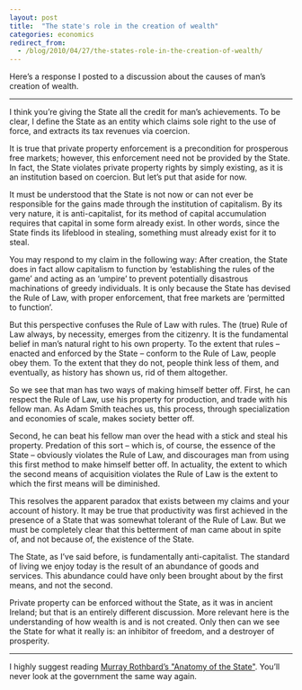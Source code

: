 ```yaml
---
layout: post
title:  "The state's role in the creation of wealth"
categories: economics
redirect_from:
  - /blog/2010/04/27/the-states-role-in-the-creation-of-wealth/
---
```


Here’s a response I posted to a discussion about the causes of man’s creation of wealth.

----------------------

I think you’re giving the State all the credit for man’s achievements. To be clear, I define the State as an entity which claims sole right to the use of force, and extracts its tax revenues via coercion.

<!-- more -->

It is true that private property enforcement is a precondition for prosperous free markets; however, this enforcement need not be provided by the State. In fact, the State violates private property rights by simply existing, as it is an institution based on coercion. But let’s put that aside for now.

It must be understood that the State is not now or can not ever be responsible for the gains made through the institution of capitalism. By its very nature, it is anti-capitalist, for its method of capital accumulation requires that capital in some form already exist. In other words, since the State finds its lifeblood in stealing, something must already exist for it to steal.

You may respond to my claim in the following way: After creation, the State does in fact allow capitalism to function by ‘establishing the rules of the game’ and acting as an ‘umpire’ to prevent potentially disastrous machinations of greedy individuals. It is only because the State has devised the Rule of Law, with proper enforcement, that free markets are ‘permitted to function’.

But this perspective confuses the Rule of Law with rules. The (true) Rule of Law always, by necessity, emerges from the citizenry. It is the fundamental belief in man’s natural right to his own property. To the extent that rules – enacted and enforced by the State – conform to the Rule of Law, people obey them. To the extent that they do not, people think less of them, and eventually, as history has shown us, rid of them altogether.

So we see that man has two ways of making himself better off. First, he can respect the Rule of Law, use his property for production, and trade with his fellow man. As Adam Smith teaches us, this process, through specialization and economies of scale, makes society better off.

Second, he can beat his fellow man over the head with a stick and steal his property. Predation of this sort – which is, of course, the essence of the State – obviously violates the Rule of Law, and discourages man from using this first method to make himself better off. In actuality, the extent to which the second means of acquisition violates the Rule of Law is the extent to which the first means will be diminished.

This resolves the apparent paradox that exists between my claims and your account of history. It may be true that productivity was first achieved in the presence of a State that was somewhat tolerant of the Rule of Law. But we must be completely clear that this betterment of man came about in spite of, and not because of, the existence of the State.

The State, as I’ve said before, is fundamentally anti-capitalist. The standard of living we enjoy today is the result of an abundance of goods and services. This abundance could have only been brought about by the first means, and not the second.

Private property can be enforced without the State, as it was in ancient Ireland; but that is an entirely different discussion. More relevant here is the understanding of how wealth is and is not created. Only then can we see the State for what it really is: an inhibitor of freedom, and a destroyer of prosperity.

--------------------

I highly suggest reading [Murray Rothbard’s "Anatomy of the State"](http://mises.org/easaran/chap3.asp). You’ll never look at the government the same way again.
